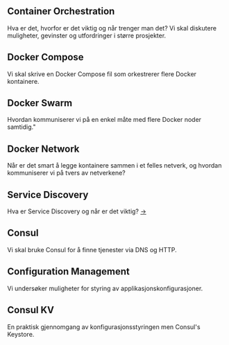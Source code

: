 ## Container Orchestration
Hva er det, hvorfor er det viktig og når trenger man det?
Vi skal diskutere muligheter, gevinster og utfordringer i større prosjekter.

## Docker Compose
Vi skal skrive en Docker Compose fil som orkestrerer flere Docker kontainere.

## Docker Swarm
Hvordan kommuniserer vi på en enkel måte med flere Docker noder samtidig."

## Docker Network
Når er det smart å legge kontainere sammen i et felles netverk, og
hvordan kommuniserer vi på tvers av netverkene?

## Service Discovery
Hva er Service Discovery og når er det viktig? [->](https://github.com/svenmalvik/articles/blob/master/ServiceDiscovery.MD)

## Consul
Vi skal bruke Consul for å finne tjenester via DNS og HTTP.

## Configuration Management
Vi undersøker muligheter for styring  av applikasjonskonfigurasjoner.

## Consul KV
En praktisk gjennomgang av konfigurasjonsstyringen men Consul's Keystore.
